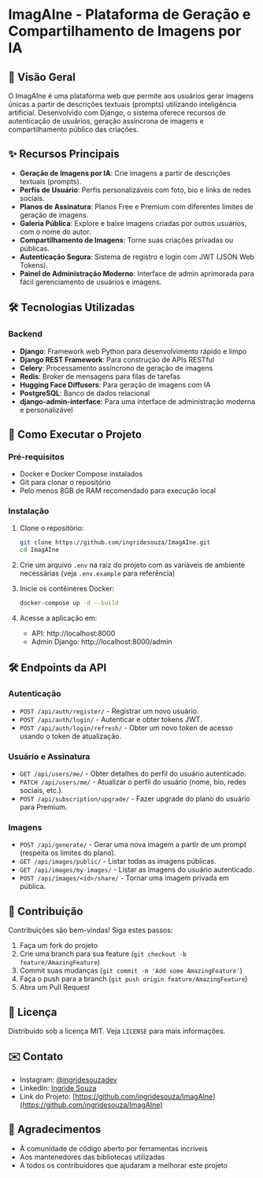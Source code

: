 # ImagAIne - Plataforma de Geração e Compartilhamento de Imagens por IA

## 🚀 Visão Geral
O ImagAIne é uma plataforma web que permite aos usuários gerar imagens únicas a partir de descrições textuais (prompts) utilizando inteligência artificial. Desenvolvido com Django, o sistema oferece recursos de autenticação de usuários, geração assíncrona de imagens e compartilhamento público das criações.

## ✨ Recursos Principais

- **Geração de Imagens por IA**: Crie imagens a partir de descrições textuais (prompts).
- **Perfis de Usuário**: Perfis personalizáveis com foto, bio e links de redes sociais.
- **Planos de Assinatura**: Planos Free e Premium com diferentes limites de geração de imagens.
- **Galeria Pública**: Explore e baixe imagens criadas por outros usuários, com o nome do autor.
- **Compartilhamento de Imagens**: Torne suas criações privadas ou públicas.
- **Autenticação Segura**: Sistema de registro e login com JWT (JSON Web Tokens).
- **Painel de Administração Moderno**: Interface de admin aprimorada para fácil gerenciamento de usuários e imagens.

## 🛠️ Tecnologias Utilizadas

### Backend
- **Django**: Framework web Python para desenvolvimento rápido e limpo
- **Django REST Framework**: Para construção de APIs RESTful
- **Celery**: Processamento assíncrono de geração de imagens
- **Redis**: Broker de mensagens para filas de tarefas
- **Hugging Face Diffusers**: Para geração de imagens com IA
- **PostgreSQL**: Banco de dados relacional
- **django-admin-interface**: Para uma interface de administração moderna e personalizável







## 🚀 Como Executar o Projeto

### Pré-requisitos

- Docker e Docker Compose instalados
- Git para clonar o repositório
- Pelo menos 8GB de RAM recomendado para execução local

### Instalação

1. Clone o repositório:
   ```bash
   git clone https://github.com/ingridesouza/ImagAIne.git
   cd ImagAIne
   ```

2. Crie um arquivo `.env` na raiz do projeto com as variáveis de ambiente necessárias (veja `.env.example` para referência)

3. Inicie os contêineres Docker:
   ```bash
   docker-compose up -d --build
   ```

4. Acesse a aplicação em:
   
   - API: http://localhost:8000
   - Admin Django: http://localhost:8000/admin

## 🛠️ Endpoints da API

### Autenticação
- `POST /api/auth/register/` - Registrar um novo usuário.
- `POST /api/auth/login/` - Autenticar e obter tokens JWT.
- `POST /api/auth/login/refresh/` - Obter um novo token de acesso usando o token de atualização.

### Usuário e Assinatura
- `GET /api/users/me/` - Obter detalhes do perfil do usuário autenticado.
- `PATCH /api/users/me/` - Atualizar o perfil do usuário (nome, bio, redes sociais, etc.).
- `POST /api/subscription/upgrade/` - Fazer upgrade do plano do usuário para Premium.

### Imagens
- `POST /api/generate/` - Gerar uma nova imagem a partir de um prompt (respeita os limites do plano).
- `GET /api/images/public/` - Listar todas as imagens públicas.
- `GET /api/images/my-images/` - Listar as imagens do usuário autenticado.
- `POST /api/images/<id>/share/` - Tornar uma imagem privada em pública.

## 🤝 Contribuição

Contribuições são bem-vindas! Siga estes passos:

1. Faça um fork do projeto
2. Crie uma branch para sua feature (`git checkout -b feature/AmazingFeature`)
3. Commit suas mudanças (`git commit -m 'Add some AmazingFeature'`)
4. Faça o push para a branch (`git push origin feature/AmazingFeature`)
5. Abra um Pull Request

## 📄 Licença

Distribuído sob a licença MIT. Veja `LICENSE` para mais informações.

## ✉️ Contato

- Instagram: [@ingridesouzadev](https://instagram.com/ingridesouzadev)
- LinkedIn: [Ingride Souza](https://www.linkedin.com/in/ingride-souza-a21a4518a/)
- Link do Projeto: [https://github.com/ingridesouza/ImagAIne](https://github.com/ingridesouza/ImagAIne)

## 🙏 Agradecimentos

- À comunidade de código aberto por ferramentas incríveis
- Aos mantenedores das bibliotecas utilizadas
- A todos os contribuidores que ajudaram a melhorar este projeto
